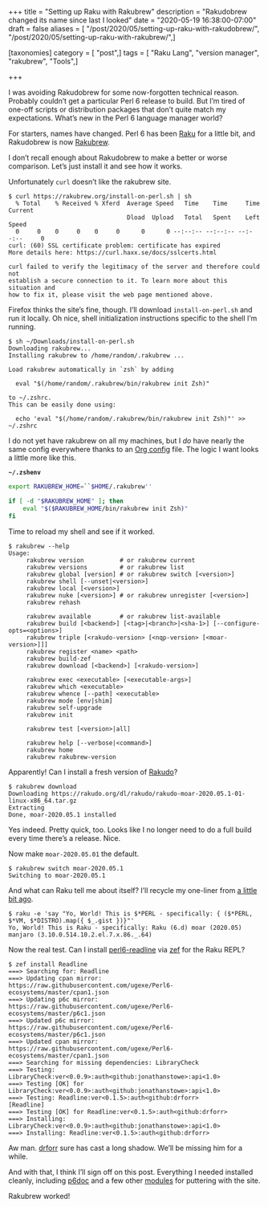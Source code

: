 +++
title = "Setting up Raku with Rakubrew"
description = "Rakudobrew changed its name since last I looked"
date = "2020-05-19 16:38:00-07:00"
draft = false
aliases = [ "/post/2020/05/setting-up-raku-with-rakudobrew/", "/post/2020/05/setting-up-raku-with-rakubrew/",]

[taxonomies]
category = [ "post",]
tags = [ "Raku Lang", "version manager", "rakubrew", "Tools",]

+++

I was avoiding Rakudobrew for some now-forgotten technical reason.  Probably
couldn’t get a particular Perl 6 release to build.  But I’m tired of one-off
scripts or distribution packages that don’t quite match my expectations.
What’s new in the Perl 6 language manager world?

For starters, names have changed.  Perl 6 has been [Raku][raku] for a little
bit, and Rakudobrew is now [Rakubrew][rakubrew].

I don’t recall enough about Rakudobrew to make a better or worse comparison.
Let’s just install it and see how it works.

Unfortunately `curl` doesn’t like the rakubrew site.

``` text
$ curl https://rakubrew.org/install-on-perl.sh | sh
  % Total    % Received % Xferd  Average Speed   Time    Time     Time  Current
                                 Dload  Upload   Total   Spent    Left  Speed
  0     0    0     0    0     0      0      0 --:--:-- --:--:-- --:--:--     0
curl: (60) SSL certificate problem: certificate has expired
More details here: https://curl.haxx.se/docs/sslcerts.html

curl failed to verify the legitimacy of the server and therefore could not
establish a secure connection to it. To learn more about this situation and
how to fix it, please visit the web page mentioned above.
```

Firefox thinks the site’s fine, though.  I’ll download `install-on-perl.sh`
and run it locally.  Oh nice, shell initialization instructions specific to the
shell I’m running.

``` text
$ sh ~/Downloads/install-on-perl.sh
Downloading rakubrew...
Installing rakubrew to /home/random/.rakubrew ...

Load rakubrew automatically in `zsh` by adding

  eval "$(/home/random/.rakubrew/bin/rakubrew init Zsh)"

to ~/.zshrc.
This can be easily done using:

  echo 'eval "$(/home/random/.rakubrew/bin/rakubrew init Zsh)"' >> ~/.zshrc
```

I do not yet have rakubrew on all my machines, but I *do* have nearly the same
config everywhere thanks to an [Org config][org-config] file.  The logic I want
looks a little more like this.

**`~/.zshenv`**

``` bash
export RAKUBREW_HOME=``$HOME/.rakubrew''

if [ -d "$RAKUBREW_HOME" ]; then
    eval "$($RAKUBREW_HOME/bin/rakubrew init Zsh)"
fi
```

Time to reload my shell and see if it worked.

``` text
$ rakubrew --help
Usage:
     rakubrew version          # or rakubrew current
     rakubrew versions         # or rakubrew list
     rakubrew global [version] # or rakubrew switch [<version>]
     rakubrew shell [--unset|<version>]
     rakubrew local [<version>]
     rakubrew nuke [<version>] # or rakubrew unregister [<version>]
     rakubrew rehash

     rakubrew available        # or rakubrew list-available
     rakubrew build [<backend>] [<tag>|<branch>|<sha-1>] [--configure-opts=<options>]
     rakubrew triple [<rakudo-version> [<nqp-version> [<moar-version>]]]
     rakubrew register <name> <path>
     rakubrew build-zef
     rakubrew download [<backend>] [<rakudo-version>]

     rakubrew exec <executable> [<executable-args>]
     rakubrew which <executable>
     rakubrew whence [--path] <executable>
     rakubrew mode [env|shim]
     rakubrew self-upgrade
     rakubrew init

     rakubrew test [<version>|all]

     rakubrew help [--verbose|<command>]
     rakubrew home
     rakubrew rakubrew-version
```

Apparently!  Can I install a fresh version of [Rakudo][rakudo]?

``` text
$ rakubrew download
Downloading https://rakudo.org/dl/rakudo/rakudo-moar-2020.05.1-01-linux-x86_64.tar.gz
Extracting
Done, moar-2020.05.1 installed
```

Yes indeed.  Pretty quick, too.  Looks like I no longer need to do a full build
every time there’s a release.  Nice.

Now make `moar-2020.05.01` the default.

``` text
$ rakubrew switch moar-2020.05.1
Switching to moar-2020.05.1
```

And what can Raku tell me about itself?  I’ll recycle my one-liner from [a
little bit ago][a-little-bit-ago].

``` text
$ raku -e 'say "Yo, World! This is $*PERL - specifically: { ($*PERL, $*VM, $*DISTRO).map({ $_.gist })}"'
Yo, World! This is Raku - specifically: Raku (6.d) moar (2020.05) manjaro (3.10.0.514.10.2.el.7.x.86._.64)
```

Now the real test.  Can I install [perl6-readline][] via [zef][] for the Raku REPL?

``` text
$ zef install Readline
===> Searching for: Readline
===> Updating cpan mirror: https://raw.githubusercontent.com/ugexe/Perl6-ecosystems/master/cpan1.json
===> Updating p6c mirror: https://raw.githubusercontent.com/ugexe/Perl6-ecosystems/master/p6c1.json
===> Updated p6c mirror: https://raw.githubusercontent.com/ugexe/Perl6-ecosystems/master/p6c1.json
===> Updated cpan mirror: https://raw.githubusercontent.com/ugexe/Perl6-ecosystems/master/cpan1.json
===> Searching for missing dependencies: LibraryCheck
===> Testing: LibraryCheck:ver<0.0.9>:auth<github:jonathanstowe>:api<1.0>
===> Testing [OK] for LibraryCheck:ver<0.0.9>:auth<github:jonathanstowe>:api<1.0>
===> Testing: Readline:ver<0.1.5>:auth<github:drforr>
[Readline]
===> Testing [OK] for Readline:ver<0.1.5>:auth<github:drforr>
===> Installing: LibraryCheck:ver<0.0.9>:auth<github:jonathanstowe>:api<1.0>
===> Installing: Readline:ver<0.1.5>:auth<github:drforr>
```

Aw man. [drforr][] sure has cast a long shadow.  We’ll be missing him for a
while.

And with that, I think I’ll sign off on this post.  Everything I needed
installed cleanly, including [p6doc][] and a few other [modules][] for
puttering with the site.

Rakubrew worked!

[raku]: https://raku.org/
[rakubrew]: https://rakubrew.org/
[org-config]: /tags/orgconfig
[rakudo]: https://rakudo.org
[a-little-bit-ago]: /post/2019/11/building-rakudo-and-moarvm-on-linux/
[perl6-readline]: https://github.com/drforr/perl6-readline
[zef]: https://github.com/ugexe/zef
[drforr]: https://news.perlfoundation.org/post/remembering-jeff-goff
[p6doc]: https://github.com/Raku/doc
[modules]: https://modules.raku.org